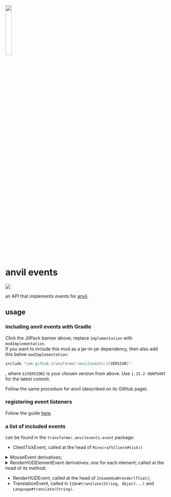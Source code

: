 <img src="https://raw.githubusercontent.com/transfarmer/anvilevents/1.15.2/src/main/resources/assets/anvilevents/logo.png" width="20%"></img>

# anvil events
[![](https://jitpack.io/v/transfarmer/anvilevents.svg)](https://jitpack.io/#transfarmer/anvilevents)

an API that implements events for [anvil](https://github.com/transfarmer/anvil).

## usage
### including anvil events with Gradle
Click the JitPack banner above; replace `implementation` with `modImplementation`.<br>
If you want to include this mod as a jar-in-jar dependency, then also add this below `modImplementation`:
```groovy
include "com.github.transfarmer:anvilevents:${VERSION}"
```
, where `${VERSION}` is your chosen version from above. Use `1.15.2-SNAPSHOT` for the latest commit.

Follow the same procedure for anvil (described on its GitHub page).

### registering event listeners
Follow the guide [here](https://github.com/transfarmer/anvil#listening-to-events).

### a list of included events
can be found in the `transfarmer.anvilevents.event` package:
- ClientTickEvent, called at the head of `MinecraftClient#tick()`
<details>
<summary>
MouseEvent derivatives;
</summary>

- CursorPosEvent, called before `Mouse#onCursorPos(long, double, double)` on change in mouse position;
- MouseButtonEvent, called before `Mouse#onMouseButton(long, int, int, int)` on mouse click;
- MouseScrollEvent, called before `Mouse#onMouseScroll(long, double, double)` on mouse scroll; and
</details>
<details>
<summary>
RenderHUDElementEvent derivatives: one for each element; called at the head of its method;
</summary>
<ul>
<li>RenderCrosshairEvent in <code>InGameHud#renderCrosshair()</code>;</li>
<li>RenderExperienceBarEvent in <code>InGameHud#renderExperienceBar(int)</code>;</li>
<li>RenderHeldTooltipEvent in <code>InGameHud#renderHeldItemTooltip()</code>;</li>
<li>RenderHotbarEvent in <code>InGameHud#renderHotbar(float)</code>;</li>
<li>RenderHotbarItemEvent in <code>InGameHud#renderHotbarItem(int, int, float)</code>;</li>
<li>RenderJumpBarEvent in <code>InGameHud#renderMountJumpBar(int)</code>;</li>
<li>RenderMountHealthEvent in <code>InGameHud#renderMountHealth()</code>;</li>
<li>RenderPortalOverlayEvent in <code>InGameHud#renderPortalOverlay(float)</code>;</li>
<li>RenderPumpkinOverlayEvent in <code>InGameHud#renderPumpkinOverlay()</code>;</li>
<li>RenderScoreboardSidebarEvent in <code>InGameHud#renderScoreboardSidebar(ScoreboardObjective)</code>;</li>
<li>RenderStatusBarsEvent in <code>InGameHud#renderStatusBars()</code>;</li>
<li>RenderStatusEffectsEvent in <code>InGameHud#renderStatusEffectOverlay()</code>;</li>
<li>RenderTextBackgroundEvent in <code>InGameHud#drawTextBackground(TextRenderer, int, int)</code>; and</li>
<li>RenderVignetteEvent in <code>InGameHud#renderVignetteOverlay(Entity)</code>;</li>
</ul>
</details>

- RenderHUDEvent, called at the head of `InGameHud#render(float)`;
- TranslationEvent, called in `I18n#translate(String, Object...)` and `Language#translate(String)`.
